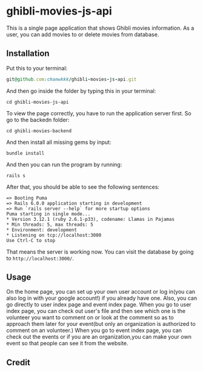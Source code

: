 # ghibli-movies-js-api

This is a single page application that shows Ghibli movies information. As a user, you can add movies to or delete movies from database.


## Installation

Put this to your terminal:

```ruby
git@github.com:chanwkkk/ghibli-movies-js-api.git
```

And then go inside the folder by typing this in your terminal:

```
cd ghibli-movies-js-api
```

To view the page correctly, you have to run the application server first. So go to the backedn folder: 

```
cd ghibli-movies-backend
```

And then install all missing gems by input:
```
bundle install
```

And then you can run the program by running:

```
rails s
```
After that, you should be able to see the following sentences:

```
=> Booting Puma
=> Rails 6.0.0 application starting in development
=> Run `rails server --help` for more startup options
Puma starting in single mode...
* Version 3.12.1 (ruby 2.6.1-p33), codename: Llamas in Pajamas
* Min threads: 5, max threads: 5
* Environment: development
* Listening on tcp://localhost:3000
Use Ctrl-C to stop
```
That means the server is working now. You can visit the database by going to 
`http://localhost:3000/`. 

## Usage

On the home page, you can set up your own user account or log in(you can also log in with your google account!) if you already have one. Also, you can go directly to user index page and event index page. 
When you go to user index page, you can check out user's file and then see which one is the volunteer you want to comment on or look at the comment so as to approach them later for your event(but only an organization is authorized to comment on an volunteer.)
When you go to event index page, you can check out the events or if you are an organization,you can make your own event so that people can see it from the website. 

## Credit


